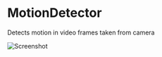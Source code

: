 MotionDetector
==============

Detects motion in video frames taken from camera

![Screenshot](https://github.com/pgalex/MotionDetector/raw/master/screenshots/screenshot.png)